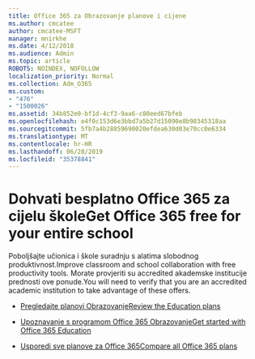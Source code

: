 ```yaml
---
title: Office 365 za Obrazovanje planove i cijene
ms.author: cmcatee
author: cmcatee-MSFT
manager: mnirkhe
ms.date: 4/12/2018
ms.audience: Admin
ms.topic: article
ROBOTS: NOINDEX, NOFOLLOW
localization_priority: Normal
ms.collection: Adm_O365
ms.custom:
- "476"
- "1500026"
ms.assetid: 34b852e0-bf1d-4cf3-9aa6-c80eed67bfeb
ms.openlocfilehash: e4f0c153d6e3bbd7a5b27d15090e8b98345318aa
ms.sourcegitcommit: 5fb7a4b28859690020efdea630d03e70cc0e6334
ms.translationtype: MT
ms.contentlocale: hr-HR
ms.lasthandoff: 06/28/2019
ms.locfileid: "35378841"
---
```

# <a name="get-office-365-free-for-your-entire-school"></a><span data-ttu-id="674a4-102">Dohvati besplatno Office 365 za cijelu škole</span><span class="sxs-lookup"><span data-stu-id="674a4-102">Get Office 365 free for your entire school</span></span>

<span data-ttu-id="674a4-103">Poboljšajte učionica i škole suradnju s alatima slobodnog produktivnost.</span><span class="sxs-lookup"><span data-stu-id="674a4-103">Improve classroom and school collaboration with free productivity tools.</span></span> <span data-ttu-id="674a4-104">Morate provjeriti su accredited akademske institucije prednosti ove ponude.</span><span class="sxs-lookup"><span data-stu-id="674a4-104">You will need to verify that you are an accredited academic institution to take advantage of these offers.</span></span>
  
- [<span data-ttu-id="674a4-105">Pregledajte planovi Obrazovanje</span><span class="sxs-lookup"><span data-stu-id="674a4-105">Review the Education plans</span></span>](https://products.office.com/academic/compare-office-365-education-plans)

- [<span data-ttu-id="674a4-106">Upoznavanje s programom Office 365 Obrazovanje</span><span class="sxs-lookup"><span data-stu-id="674a4-106">Get started with Office 365 Education</span></span>](https://support.office.com/article/ab02abe5-a1ee-458c-b749-5b44416ccf1)

- [<span data-ttu-id="674a4-107">Usporedi sve planove za Office 365</span><span class="sxs-lookup"><span data-stu-id="674a4-107">Compare all Office 365 plans</span></span>](https://products.office.com/business/compare-more-office-365-for-business-plans)

